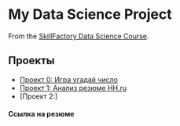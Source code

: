# My Data Science Project
From the [SkillFactory Data Science Course](https://skillfactory.ru/data-science-specialization).

## Проекты
- [Проект 0: Игра угадай число](https://github.com/gtsapko/SF-homework/tree/main/project_0)
- [Проект 1: Анализ резюме HH.ru](https://github.com/gtsapko/SF-homework/tree/main/project_2)
- [Проект 2:]

#### Ссылка на резюме